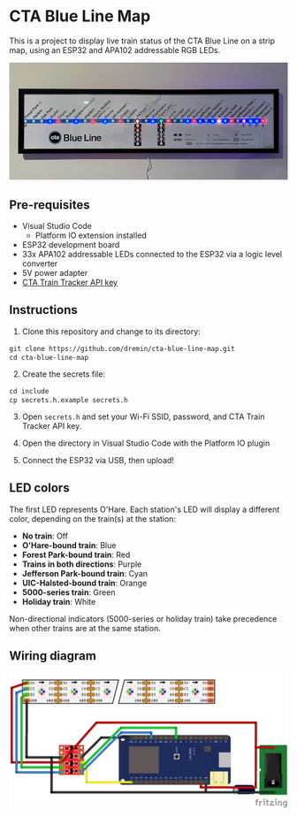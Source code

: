 # CTA Blue Line Map

This is a project to display live train status of the CTA Blue Line on a strip map, using an ESP32 and APA102 addressable RGB LEDs.

![Photo of the map](readme-photo.jpg)

## Pre-requisites

* Visual Studio Code
  * Platform IO extension installed
* ESP32 development board
* 33x APA102 addressable LEDs connected to the ESP32 via a logic level converter
* 5V power adapter
* [CTA Train Tracker API key](https://www.transitchicago.com/developers/traintrackerapply/)

## Instructions

1. Clone this repository and change to its directory:

```
git clone https://github.com/dremin/cta-blue-line-map.git
cd cta-blue-line-map
```

2. Create the secrets file:

```
cd include
cp secrets.h.example secrets.h
```

3. Open `secrets.h` and set your Wi-Fi SSID, password, and CTA Train Tracker API key.

4. Open the directory in Visual Studio Code with the Platform IO plugin

5. Connect the ESP32 via USB, then upload!

## LED colors

The first LED represents O'Hare. Each station's LED will display a different color, depending on the train(s) at the station:

- **No train**: Off
- **O'Hare-bound train**: Blue
- **Forest Park-bound train**: Red
- **Trains in both directions**: Purple
- **Jefferson Park-bound train**: Cyan
- **UIC-Halsted-bound train**: Orange
- **5000-series train**: Green
- **Holiday train**: White

Non-directional indicators (5000-series or holiday train) take precedence when other trains are at the same station.

## Wiring diagram

![Wiring diagram](wiring-diagram.png)